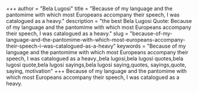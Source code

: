+++
author = "Bela Lugosi"
title = "Because of my language and the pantomime with which most Europeans accompany their speech, I was catalogued as a heavy."
description = "the best Bela Lugosi Quote: Because of my language and the pantomime with which most Europeans accompany their speech, I was catalogued as a heavy."
slug = "because-of-my-language-and-the-pantomime-with-which-most-europeans-accompany-their-speech-i-was-catalogued-as-a-heavy"
keywords = "Because of my language and the pantomime with which most Europeans accompany their speech, I was catalogued as a heavy.,bela lugosi,bela lugosi quotes,bela lugosi quote,bela lugosi sayings,bela lugosi saying,quotes, sayings,quote, saying, motivation"
+++
Because of my language and the pantomime with which most Europeans accompany their speech, I was catalogued as a heavy.

